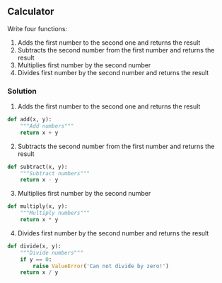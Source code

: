 ## Calculator

Write four functions:

1. Adds the first number to the second one and returns the result
1. Subtracts the second number from the first number and returns the result
1. Multiplies first number by the second number
1. Divides first number by the second number and returns the result

### Solution

1. Adds the first number to the second one and returns the result

```python
def add(x, y):
    """Add numbers"""
    return x + y
```

2. Subtracts the second number from the first number and returns the result

```python
def subtract(x, y):
    """Subtract numbers"""
    return x - y
```

3. Multiplies first number by the second number

```python
def multiply(x, y):
    """Multiply numbers"""
    return x * y
```

4. Divides first number by the second number and returns the result

```python
def divide(x, y):
    """Divide numbers"""
    if y == 0:
        raise ValueError('Can not divide by zero!')
    return x / y
```
